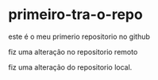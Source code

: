 # primeiro-tra-o-repo
este é o meu primerio repositorio no github

fiz uma alteração no repositorio remoto

fiz uma alteração do repositorio local.
